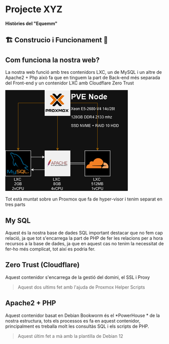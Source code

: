 # Projecte XYZ
**Històries del "Equemm"**  

##  🏗️ Construcio i Funcionament 🚧

## Com funciona la nostra web?
La nostra web funció amb tres contenidors LXC, un de MySQL i un altre de Apache2 + Php això fa que en tinguem la part de Back-end més separada del Front-end y un contenidor LXC amb Cloudflare Zero Trust

![Esquema de como funciona nuestro ejemplo](/EquemResources/esquemaestructura.png)

 Tot està muntat sobre un Proxmox que fa de hyper-visor i tenim separat en tres parts

## My SQL
Aquest és la nostra base de dades SQL important destacar que no fem cap relació, ja que tot s'encarrega la part de PHP de fer les relacions per a hora recursos a la base de dades, ja que en aquest cas no tenim la necessitat de fer-ho més complicat, tot així es podria fer.

## Zero Trust (Cloudflare)
Aquest contenidor s'encarrega de la gestió del domini, el SSL i Proxy

>Aquest dos ultims fet amb l'ajuda de Proxmox Helper Scripts

## Apache2 + PHP
Aquest contenidor basat en Debian Bookworm és el *PowerHouse * de la nostra estructura, tots els processos es fa en aquest contenidor, principalment es treballa molt les consultàs SQL i els scripts de PHP.

>Aquest últim fet a mà amb la plantilla de Debian 12